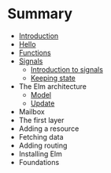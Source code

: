 # Summary

* [Introduction](README.md)
* [Hello](hello.md)
* [Functions](chapter1.md)
* [Signals](signals.md)
   * [Introduction to signals](signals/introduction.md)
   * [Keeping state](signals/keeping_state.md)
* The Elm architecture
   * [Model](elm_arch/model.md)
   * [Update](elm_arch/update.md)
* Mailbox
* The first layer
* Adding a resource
* Fetching data
* Adding routing
* Installing Elm
* Foundations

